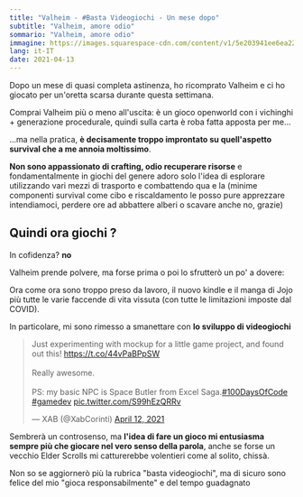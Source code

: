```yaml
---
title: "Valheim - #Basta Videogiochi - Un mese dopo"
subtitle: "Valheim, amore odio"
sommario: "Valheim, amore odio"
immagine: https://images.squarespace-cdn.com/content/v1/5e203941ee6ea226e307532c/1610100154181-LMILNLUGAKGR6CHGS39Q/ke17ZwdGBToddI8pDm48kNvT88LknE-K9M4pGNO0Iqd7gQa3H78H3Y0txjaiv_0fDoOvxcdMmMKkDsyUqMSsMWxHk725yiiHCCLfrh8O1z5QPOohDIaIeljMHgDF5CVlOqpeNLcJ80NK65_fV7S1USOFn4xF8vTWDNAUBm5ducQhX-V3oVjSmr829Rco4W2Uo49ZdOtO_QXox0_W7i2zEA/ss_b03d2b4f5a248c20f6f9f254602d1754332a43ed.jpg
lang: it-IT
date: 2021-04-13
---
```


Dopo un mese di quasi completa astinenza, ho ricomprato Valheim e ci ho giocato per un'oretta scarsa durante questa settimana. 

Comprai Valheim più o meno all'uscita: è un gioco openworld con i vichinghi + generazione procedurale, quindi sulla carta è roba fatta apposta per me...

...ma nella pratica, **è decisamente troppo improntato su quell'aspetto survival che a me annoia moltissimo**.

**Non sono appassionato di crafting, odio recuperare risorse** e fondamentalmente in giochi del genere adoro solo l'idea di esplorare utilizzando vari mezzi di trasporto e combattendo qua e la (minime componenti survival come cibo e riscaldamento le posso pure apprezzare intendiamoci, perdere ore ad abbattere alberi o scavare anche no, grazie)

## Quindi ora giochi ?

In cofidenza? **no**

Valheim prende polvere, ma forse prima o poi lo sfrutterò un po' a dovere: 

Ora come ora sono troppo preso da lavoro, il nuovo kindle e il manga di Jojo più tutte le varie faccende di vita vissuta (con tutte le limitazioni imposte dal COVID).

In particolare, mi sono rimesso a smanettare con **lo sviluppo di videogiochi**

<blockquote class="twitter-tweet"><p lang="en" dir="ltr">Just experimenting with mockup for a little game project, and found out this! <a href="https://t.co/44vPaBPpSW">https://t.co/44vPaBPpSW</a><br><br>Really awesome. <br><br>PS: my basic NPC is Space Butler from Excel Saga.<a href="https://twitter.com/hashtag/100DaysOfCode?src=hash&amp;ref_src=twsrc%5Etfw">#100DaysOfCode</a> <a href="https://twitter.com/hashtag/gamedev?src=hash&amp;ref_src=twsrc%5Etfw">#gamedev</a> <a href="https://t.co/S99hEzQRRv">pic.twitter.com/S99hEzQRRv</a></p>&mdash; XAB (@XabCorinti) <a href="https://twitter.com/XabCorinti/status/1381724343202373633?ref_src=twsrc%5Etfw">April 12, 2021</a></blockquote> <script async src="https://platform.twitter.com/widgets.js" charset="utf-8"></script>

Sembrerà un controsenso, ma **l'idea di fare un gioco mi entusiasma sempre più che giocare nel vero senso della parola**, anche se forse un vecchio Elder Scrolls mi catturerebbe volentieri come al solito, chissà.

Non so se aggiornerò più la rubrica "basta videogiochi", ma di sicuro sono felice del mio "gioca responsabilmente" e del tempo guadagnato